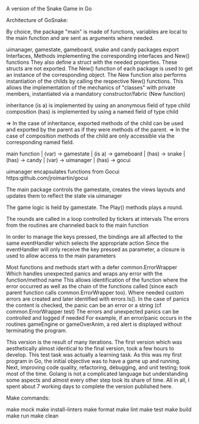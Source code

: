 A version of the Snake Game in Go

Architecture of GoSnake:

By choice, the package "main" is made of functions, variables are local to the main function and are sent as arguments where needed.

uimanager, gamestate, gameboard, snake and candy packages export Interfaces, Methods implementing the corresponding interfaces and New() functions
They also define a struct with the needed properties. These structs are not exported.
The New() function of each package is used to get an instance of the corresponding object.
The New function also performs instantiation of the childs by calling the respective New() functions.
This allows the implementation of the mechanics of "classes" with private members, instantiated via a mandatory constructor/fabric (New function)

inheritance (is a) is implemented by using an anonymous field of type child
composition (has) is implemented by using a named field of type child

=> In the case of inheritance, exported methods of the child can be used and exported by the parent as if they were methods of the parent.
=> In the case of composition methods of the child are only accessible via the corresponding named field.

main function
		| (var) ->	gamestate
						| (is a) -> gameboard
										| (has) -> snake
	 									| (has) -> candy
		| (var) ->	uimanager
						| (has) -> gocui

uimanager encapsulates functions from Gocui https:github.com/jroimartin/gocui

The main package controls the gamestate, creates the views layouts
and updates them to reflect the state via uimanager

The game logic is held by gamestate. The Play() methods plays a round.

The rounds are called in a loop controlled by tickers at intervals
The errors from the routines are channeled back to the main function

In order to manage the keys pressed, the bindings are all affected to the same eventHandler which selects the appropriate action
Since the eventHandler will only receive the key pressed as parameter, a closure is used to allow access to the main parameters

Most functions and methods start with a defer common.ErrorWrapper
Which handles unexpected panics and wraps any error with the function/method name
This allows identification of the function where the error occurred
as well as the chain of the functions called (since each parent function calls common.ErrorWrapper too).
Where needed custom errors are created and later identified with errors Is().
In the case of panics the content is checked, the panic can be an error or a string (cf common.ErrorWrapper test)
The errors and unexpected panics can be controlled and logged if needed
For example, if an error/panic occurs in the routines gameEngine or gameOverAnim, a red alert is displayed without terminating the program.

This version is the result of many iterations. The first version which was aesthetically almost identical to the final version, took a few hours to develop.
This test task was actually a learning task. As this was my first program in Go, the initial objective was to have a game up and running.
Next, improving code quality, refactoring, debugging, and unit testing; took most of the time.  Golang is not a complicated language but understanding some aspects and almost every other step took its share of time. All in all, I spent about 7 working days to complete the version published here.

Make commands:

make mock
make install-linters
make format
make lint
make test
make build
make run
make clean

